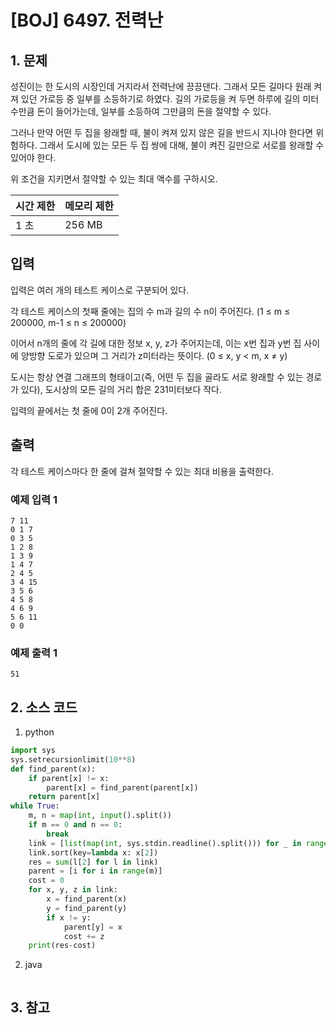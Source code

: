 # [BOJ] 6497. 전력난

## 1. 문제

성진이는 한 도시의 시장인데 거지라서 전력난에 끙끙댄다. 그래서 모든 길마다 원래 켜져 있던 가로등 중 일부를 소등하기로 하였다. 길의 가로등을 켜 두면 하루에 길의 미터 수만큼 돈이 들어가는데, 일부를 소등하여 그만큼의 돈을 절약할 수 있다.

그러나 만약 어떤 두 집을 왕래할 때, 불이 켜져 있지 않은 길을 반드시 지나야 한다면 위험하다. 그래서 도시에 있는 모든 두 집 쌍에 대해, 불이 켜진 길만으로 서로를 왕래할 수 있어야 한다.

위 조건을 지키면서 절약할 수 있는 최대 액수를 구하시오.


| 시간 제한 | 메모리 제한 |
|:------|:-------| 
| 1 초   | 256 MB |


## 입력

입력은 여러 개의 테스트 케이스로 구분되어 있다.

각 테스트 케이스의 첫째 줄에는 집의 수 m과 길의 수 n이 주어진다. (1 ≤ m ≤ 200000, m-1 ≤ n ≤ 200000)

이어서 n개의 줄에 각 길에 대한 정보 x, y, z가 주어지는데, 이는 x번 집과 y번 집 사이에 양방향 도로가 있으며 그 거리가 z미터라는 뜻이다. (0 ≤ x, y < m, x ≠ y)

도시는 항상 연결 그래프의 형태이고(즉, 어떤 두 집을 골라도 서로 왕래할 수 있는 경로가 있다), 도시상의 모든 길의 거리 합은 231미터보다 작다.

입력의 끝에서는 첫 줄에 0이 2개 주어진다.


## 출력

각 테스트 케이스마다 한 줄에 걸쳐 절약할 수 있는 최대 비용을 출력한다.

### 예제 입력 1

```
7 11
0 1 7
0 3 5
1 2 8
1 3 9
1 4 7
2 4 5
3 4 15
3 5 6
4 5 8
4 6 9
5 6 11
0 0
```

### 예제 출력 1

```
51
```



## 2. 소스 코드

1. python

```python
import sys
sys.setrecursionlimit(10**8)
def find_parent(x):
    if parent[x] != x:
        parent[x] = find_parent(parent[x])
    return parent[x]
while True:
    m, n = map(int, input().split())
    if m == 0 and n == 0:
        break
    link = [list(map(int, sys.stdin.readline().split())) for _ in range(n)]
    link.sort(key=lambda x: x[2])
    res = sum(l[2] for l in link)
    parent = [i for i in range(m)]
    cost = 0
    for x, y, z in link:
        x = find_parent(x)
        y = find_parent(y)
        if x != y:
            parent[y] = x
            cost += z
    print(res-cost)
```

2. java

```java

```


## 3. 참고

```

```



